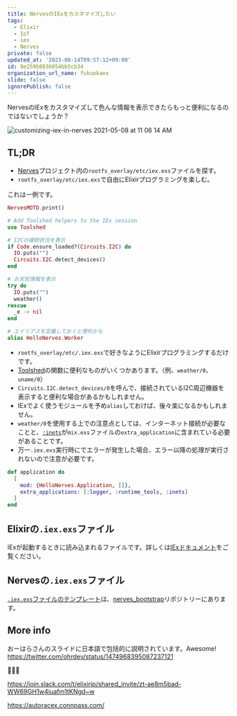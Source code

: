```yaml
---
title: NervesのIExをカスタマイズしたい
tags:
  - Elixir
  - IoT
  - iex
  - Nerves
private: false
updated_at: '2023-08-14T09:57:12+09:00'
id: 9e259b8836054bb5cb34
organization_url_name: fukuokaex
slide: false
ignorePublish: false
---
```

NervesのIExをカスタマイズして色んな情報を表示できたらもっと便利になるのではないでしょうか？

![customizing-iex-in-nerves 2021-05-08 at 11 06 14 AM](https://user-images.githubusercontent.com/7563926/117544080-9e20ed00-afed-11eb-9e1c-033afa8ede3b.gif)


## TL;DR

- [Nerves](https://www.nerves-project.org/)プロジェクト内の`rootfs_overlay/etc/iex.exs`ファイルを探す。
- `rootfs_overlay/etc/iex.exs`で自由にElixirプログラミングを楽しむ。

これは一例です。

```elixir
NervesMOTD.print()

# Add Toolshed helpers to the IEx session
use Toolshed

# I2Cの接続状況を表示
if Code.ensure_loaded?(Circuits.I2C) do
  IO.puts("")
  Circuits.I2C.detect_devices()
end

# お天気情報を表示
try do
  IO.puts("")
  weather()
rescue
  _e -> nil
end

# エイリアスを定義しておくと便利かも
alias HelloNerves.Worker
```

- `rootfs_overlay/etc/.iex.exs`で好きなようにElixirプログラミングするだけです。
- [Toolshed](https://hexdocs.pm/toolshed/Toolshed.html)の関数に便利なものがいくつかあります。（例、`weather/0`、`uname/0`）
- `Circuits.I2C.detect_devices/0`を呼んで、接続されているI2C周辺機器を表示すると便利な場合があるかもしれません。
- IExでよく使うモジュールを予め`alias`しておけば、後々楽になるかもしれません。
- `weather/0`を使用する上での注意点としては、インターネット接続が必要なことと、[`:inets`](http://erlang.org/doc/man/inets.html)が`mix.exs`ファイルの`extra_application`に含まれている必要があることです。
- 万一`.iex.exs`実行時にでエラーが発生した場合、エラー以降の処理が実行されないので注意が必要です。

```elixir:lib/hello_nerves/application.ex
def application do
  [
    mod: {HelloNerves.Application, []},
    extra_applications: [:logger, :runtime_tools, :inets]
  ]
end
```

## Elixirの`.iex.exs`ファイル

IExが起動するときに読み込まれるファイルです。詳しくは[IExドキュメント](https://hexdocs.pm/iex/IEx.html#module-the-iex-exs-file)をご覧ください。

## Nervesの`.iex.exs`ファイル

[`.iex.exs`ファイルのテンプレート](https://github.com/nerves-project/nerves_bootstrap/blob/main/templates/new/rootfs_overlay/etc/iex.exs)は、[nerves_bootstrap](https://hexdocs.pm/nerves_bootstrap)リポジトリーにあります。

## More info

おーはらさんのスライドに日本語で包括的に説明されています。Awesome!
https://twitter.com/ohrdev/status/1474968395087237121

:tada::tada::tada:

https://join.slack.com/t/elixirjp/shared_invite/zt-ae8m5bad-WW69GH1w4iuafm1tKNgd~w

https://autoracex.connpass.com/

